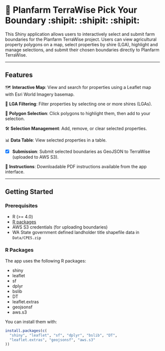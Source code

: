 # 🌱 Planfarm TerraWise Pick Your Boundary :shipit: :shipit: :shipit:

This Shiny application allows users to interactively select and submit farm boundaries for the Planfarm TerraWise project. Users can view agricultural property polygons on a map, select properties by shire (LGA), highlight and manage selections, and submit their chosen boundaries directly to Planfarm TerraWise.

---

## Features

:world_map: **Interactive Map**: View and search for properties using a Leaflet map with Esri World Imagery basemap.

:microscope: **LGA Filtering**: Filter properties by selecting one or more shires (LGAs).

:pushpin: **Polygon Selection**: Click polygons to highlight them, then add to your selection.

:hammer_and_wrench: **Selection Management**: Add, remove, or clear selected properties.

:bar_chart: **Data Table**: View selected properties in a table.

- [x] **Submission**: Submit selected boundaries as GeoJSON to TerraWise (uploaded to AWS S3).

:notebook_with_decorative_cover: **Instructions**: Downloadable PDF instructions available from the app interface.

---

## Getting Started

### Prerequisites

- R (>= 4.0)
- [R packages](#r-packages)
- AWS S3 credentials (for uploading boundaries)
- WA State government defined landholder title shapefile data in `Data/CPES.zip`

### R Packages

The app uses the following R packages:

- shiny
- leaflet
- sf
- dplyr
- bslib
- DT
- leaflet.extras
- geojsonsf
- aws.s3

You can install them with:

```r
install.packages(c(
  "shiny", "leaflet", "sf", "dplyr", "bslib", "DT",
  "leaflet.extras", "geojsonsf", "aws.s3"
))

